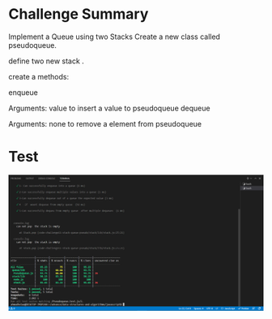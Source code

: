 # Challenge Summary
Implement a Queue using two Stacks
Create a new class called pseudoqueue.

define two new stack .

create a methods:

enqueue

Arguments: value
to insert a value to pseudoqueue
dequeue

Arguments: none
to remove a element from pseudoqueue

# Test 
![](./test11.PNG)

